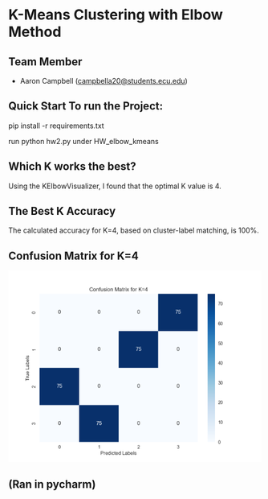 # K-Means Clustering with Elbow Method

## Team Member
- Aaron Campbell 
(campbella20@students.ecu.edu)

## Quick Start To run the Project:

pip install -r requirements.txt

run python hw2.py under HW_elbow_kmeans

## Which K works the best?

Using the KElbowVisualizer, I found that the optimal K value is 4.

## The Best K Accuracy
The calculated accuracy for K=4, based on cluster-label matching, is 100%.

## Confusion Matrix for K=4
![img.png](img.png)


## (Ran in pycharm)